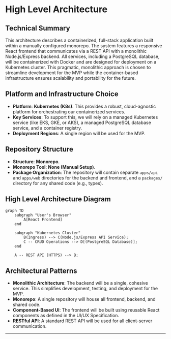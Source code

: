 # High Level Architecture

## Technical Summary

This architecture describes a containerized, full-stack application built within a manually configured monorepo. The system features a responsive React frontend that communicates via a REST API with a monolithic Node.js/Express backend. All services, including a PostgreSQL database, will be containerized with Docker and are designed for deployment on a Kubernetes cluster. This pragmatic, monolithic approach is chosen to streamline development for the MVP while the container-based infrastructure ensures scalability and portability for the future.

## Platform and Infrastructure Choice

  * **Platform**: **Kubernetes (K8s)**. This provides a robust, cloud-agnostic platform for orchestrating our containerized services.
  * **Key Services**: To support this, we will rely on a managed Kubernetes service (like EKS, GKE, or AKS), a managed PostgreSQL database service, and a container registry.
  * **Deployment Regions**: A single region will be used for the MVP.

## Repository Structure

  * **Structure**: **Monorepo**.
  * **Monorepo Tool**: **None (Manual Setup)**.
  * **Package Organization**: The repository will contain separate `apps/api` and `apps/web` directories for the backend and frontend, and a `packages/` directory for any shared code (e.g., types).

## High Level Architecture Diagram

```mermaid
graph TD
    subgraph "User's Browser"
        A[React Frontend]
    end

    subgraph "Kubernetes Cluster"
        B(Ingress) --> C(Node.js/Express API Service);
        C -- CRUD Operations --> D[(PostgreSQL Database)];
    end

    A -- REST API (HTTPS) --> B;
```

## Architectural Patterns

  * **Monolithic Architecture**: The backend will be a single, cohesive service. This simplifies development, testing, and deployment for the MVP.
  * **Monorepo**: A single repository will house all frontend, backend, and shared code.
  * **Component-Based UI**: The frontend will be built using reusable React components as defined in the UI/UX Specification.
  * **RESTful API**: A standard REST API will be used for all client-server communication.

-----
